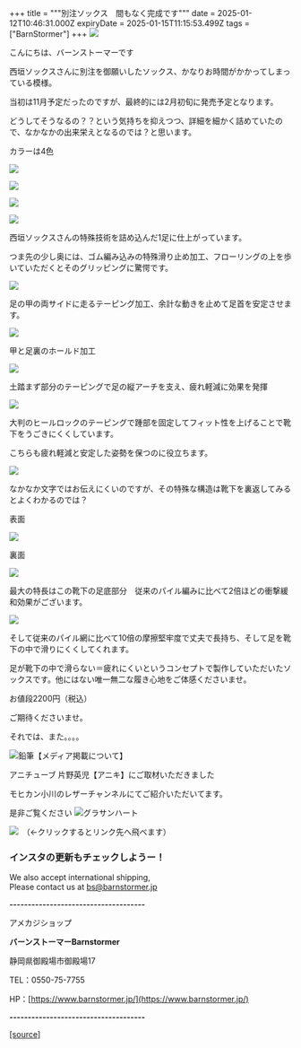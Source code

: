 +++
title = """別注ソックス　間もなく完成です"""
date = 2025-01-12T10:46:31.000Z
expiryDate = 2025-01-15T11:15:53.499Z
tags = ["BarnStormer"]
+++
[![](https://stat.ameba.jp/user_images/20231023/16/barnstormer-go/b2/03/p/o0420015015354743273.png)](https://ameblo.jp/barnstormer-go/entry-12825670498.html)

こんにちは、バーンストーマーです

西垣ソックスさんに別注を御願いしたソックス、かなりお時間がかかってしまっている模様。

当初は11月予定だったのですが、最終的には2月初旬に発売予定となります。

どうしてそうなるの？？という気持ちを抑えつつ、詳細を細かく詰めていたので、なかなかの出来栄えとなるのでは？と思います。

カラーは4色　

[![](https://stat.ameba.jp/user_images/20241018/17/barnstormer-go/41/30/j/o0466070015499426857.jpg)](https://stat.ameba.jp/user_images/20241018/17/barnstormer-go/41/30/j/o0466070015499426857.jpg)

[![](https://stat.ameba.jp/user_images/20241018/17/barnstormer-go/60/93/j/o0466070015499426860.jpg)](https://stat.ameba.jp/user_images/20241018/17/barnstormer-go/60/93/j/o0466070015499426860.jpg)

[![](https://stat.ameba.jp/user_images/20241018/17/barnstormer-go/8d/b1/j/o0466070015499426863.jpg)](https://stat.ameba.jp/user_images/20241018/17/barnstormer-go/8d/b1/j/o0466070015499426863.jpg)

[![](https://stat.ameba.jp/user_images/20241018/17/barnstormer-go/a2/17/j/o0466070015499426867.jpg)](https://stat.ameba.jp/user_images/20241018/17/barnstormer-go/a2/17/j/o0466070015499426867.jpg)

西垣ソックスさんの特殊技術を詰め込んだ1足に仕上がっています。

つま先の少し奥には、ゴム編み込みの特殊滑り止め加工、フローリングの上を歩いていただくとそのグリッピングに驚愕です。

[![](https://stat.ameba.jp/user_images/20241018/17/barnstormer-go/94/07/j/o0466070015499426868.jpg)](https://stat.ameba.jp/user_images/20241018/17/barnstormer-go/94/07/j/o0466070015499426868.jpg)

足の甲の両サイドに走るテーピング加工、余計な動きを止めて足首を安定させます。

[![](https://stat.ameba.jp/user_images/20241018/17/barnstormer-go/7c/5d/j/o0466070015499426871.jpg)](https://stat.ameba.jp/user_images/20241018/17/barnstormer-go/7c/5d/j/o0466070015499426871.jpg)

甲と足裏のホールド加工

[![](https://stat.ameba.jp/user_images/20241018/17/barnstormer-go/7f/f1/j/o0466070015499426872.jpg)](https://stat.ameba.jp/user_images/20241018/17/barnstormer-go/7f/f1/j/o0466070015499426872.jpg)

土踏まず部分のテーピングで足の縦アーチを支え、疲れ軽減に効果を発揮

[![](https://stat.ameba.jp/user_images/20241018/18/barnstormer-go/b3/91/j/o0466070015499430680.jpg)](https://stat.ameba.jp/user_images/20241018/18/barnstormer-go/b3/91/j/o0466070015499430680.jpg)

大判のヒールロックのテーピングで踵部を固定してフィット性を上げることで靴下をうごきにくくしています。

こちらも疲れ軽減と安定した姿勢を保つのに役立ちます。

[![](https://stat.ameba.jp/user_images/20241018/17/barnstormer-go/ed/ea/j/o0466070015499426874.jpg)](https://stat.ameba.jp/user_images/20241018/17/barnstormer-go/ed/ea/j/o0466070015499426874.jpg)

なかなか文字ではお伝えにくいのですが、その特殊な構造は靴下を裏返してみるとよくわかるのでは？

表面

[![](https://stat.ameba.jp/user_images/20241018/17/barnstormer-go/f9/26/j/o0445070015499426879.jpg)](https://stat.ameba.jp/user_images/20241018/17/barnstormer-go/f9/26/j/o0445070015499426879.jpg)

裏面

[![](https://stat.ameba.jp/user_images/20241018/17/barnstormer-go/40/9f/j/o0466070015499426882.jpg)](https://stat.ameba.jp/user_images/20241018/17/barnstormer-go/40/9f/j/o0466070015499426882.jpg)

最大の特長はこの靴下の足底部分　従来のパイル編みに比べて2倍ほどの衝撃緩和効果がございます。

[![](https://stat.ameba.jp/user_images/20241018/17/barnstormer-go/26/60/j/o0466070015499426876.jpg)](https://stat.ameba.jp/user_images/20241018/17/barnstormer-go/26/60/j/o0466070015499426876.jpg)

そして従来のパイル網に比べて10倍の摩擦堅牢度で丈夫で長持ち、そして足を靴下の中で滑りにくくしてくれます。

足が靴下の中で滑らない＝疲れにくいというコンセプトで製作していただいたソックスです。他にはない唯一無二な履き心地をご体感くださいませ。

お値段2200円（税込）　

ご期待くださいませ。

それでは、また。。。。

![鉛筆](https://stat100.ameba.jp/blog/ucs/img/char/char3/519.png)【メディア掲載について】

アニチューブ 片野英児【アニキ】にご取材いただきました

モヒカン小川のレザーチャンネルにてご紹介いただいてます。

是非ご覧ください ![グラサンハート](https://stat100.ameba.jp/blog/ucs/img/char/char3/148.png)

[![](https://stat.ameba.jp/user_images/20230412/16/barnstormer-go/6a/23/p/o0108010815269242493.png)](https://www.instagram.com/barnstormer_daily/)　（←クリックするとリンク先へ飛べます）

### インスタの更新もチェックしようー！

We also accept international shipping,  
Please contact us at bs@barnstormer.jp

**\-------------------------------------**

アメカジショップ

**バーンストーマーBarnstormer**

静岡県御殿場市御殿場17

TEL：0550-75-7755

HP：[https://www.barnstormer.jp/](https://www.barnstormer.jp/)

**\-------------------------------------**

[[source]](https://ameblo.jp/barnstormer-go/entry-12871752798.html)
